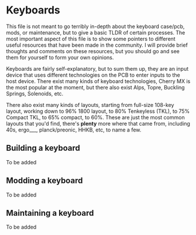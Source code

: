 # Keyboards

This file is not meant to go terribly in-depth about the keyboard case/pcb, mods, or maintenance, but to give a basic TLDR of certain processes. The most important aspect of this file is to show some pointers to different useful resources that have been made in the community. I will provide brief thoughts and comments on these resources, but you should go and see them for yourself to form your own opinions.

Keyboards are fairly self-explanatory, but to sum them up, they are an input device that uses different technologies on the PCB to enter inputs to the host device. There exist many kinds of keyboard technologies, Cherry MX is the most popular at the moment, but there also exist Alps, Topre, Buckling Springs, Solenoids, etc.

There also exist many kinds of layouts, starting from full-size 108-key layout, working down to 96% 1800 layout, to 80% Tenkeyless (TKL), to 75% Compact TKL, to 65% compact, to 60%. These are just the most common layouts that you'd find, there's **plenty** more where that came from, including 40s, ergo\_\_\_, planck/preonic, HHKB, etc, to name a few.

## Building a keyboard

To be added

## Modding a keyboard

To be added

## Maintaining a keyboard

To be added
